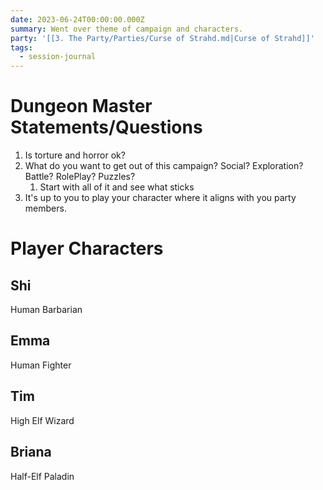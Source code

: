 ```yaml
---
date: 2023-06-24T00:00:00.000Z
summary: Went over theme of campaign and characters.
party: '[[3. The Party/Parties/Curse of Strahd.md|Curse of Strahd]]'
tags:
  - session-journal
---
```


# Dungeon Master Statements/Questions
1. Is torture and horror ok?
2. What do you want to get out of this campaign? Social? Exploration? Battle? RolePlay? Puzzles?
	1. Start with all of it and see what sticks
3. It's up to you to play your character where it aligns with you party members.

# Player Characters
## Shi
Human Barbarian
## Emma
Human Fighter
## Tim
High Elf Wizard
## Briana
Half-Elf Paladin
